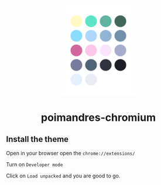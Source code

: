 <div align="center">
  <img width="200px" src="./screenshots/dots.png" alt="Dots" />
  <h1>poimandres-chromium</h1>
</div>

## Install the theme

Open in your browser open the `chrome://extensions/`

Turn on `Developer mode`

Click on `Load unpacked` and you are good to go.